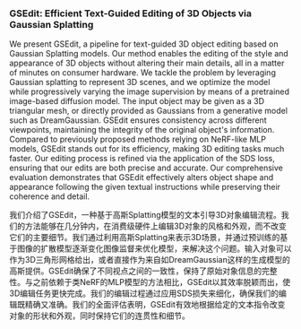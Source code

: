 ### GSEdit: Efficient Text-Guided Editing of 3D Objects via Gaussian Splatting

We present GSEdit, a pipeline for text-guided 3D object editing based on Gaussian Splatting models. Our method enables the editing of the style and appearance of 3D objects without altering their main details, all in a matter of minutes on consumer hardware. We tackle the problem by leveraging Gaussian splatting to represent 3D scenes, and we optimize the model while progressively varying the image supervision by means of a pretrained image-based diffusion model. The input object may be given as a 3D triangular mesh, or directly provided as Gaussians from a generative model such as DreamGaussian. GSEdit ensures consistency across different viewpoints, maintaining the integrity of the original object's information. Compared to previously proposed methods relying on NeRF-like MLP models, GSEdit stands out for its efficiency, making 3D editing tasks much faster. Our editing process is refined via the application of the SDS loss, ensuring that our edits are both precise and accurate. Our comprehensive evaluation demonstrates that GSEdit effectively alters object shape and appearance following the given textual instructions while preserving their coherence and detail.

我们介绍了GSEdit，一种基于高斯Splatting模型的文本引导3D对象编辑流程。我们的方法能够在几分钟内，在消费级硬件上编辑3D对象的风格和外观，而不改变它们的主要细节。我们通过利用高斯Splatting来表示3D场景，并通过预训练的基于图像的扩散模型逐渐变化图像监督来优化模型，来解决这个问题。输入对象可以作为3D三角形网格给出，或者直接作为来自如DreamGaussian这样的生成模型的高斯提供。GSEdit确保了不同视点之间的一致性，保持了原始对象信息的完整性。与之前依赖于类NeRF的MLP模型的方法相比，GSEdit以其效率脱颖而出，使3D编辑任务更快完成。我们的编辑过程通过应用SDS损失来细化，确保我们的编辑既精确又准确。我们的全面评估表明，GSEdit有效地根据给定的文本指令改变对象的形状和外观，同时保持它们的连贯性和细节。
